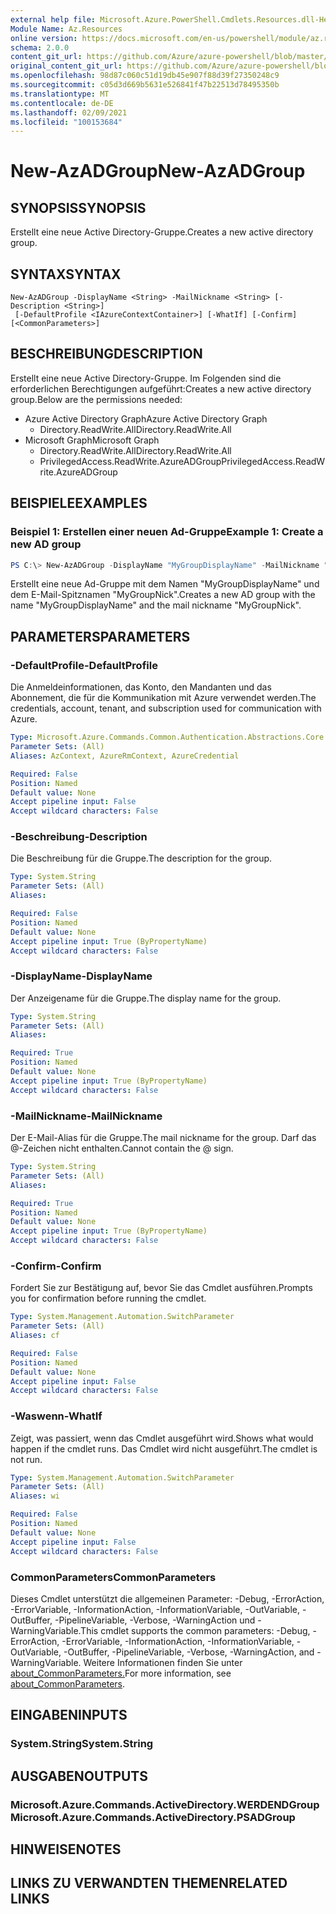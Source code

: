 ```yaml
---
external help file: Microsoft.Azure.PowerShell.Cmdlets.Resources.dll-Help.xml
Module Name: Az.Resources
online version: https://docs.microsoft.com/en-us/powershell/module/az.resources/new-azadgroup
schema: 2.0.0
content_git_url: https://github.com/Azure/azure-powershell/blob/master/src/Resources/Resources/help/New-AzADGroup.md
original_content_git_url: https://github.com/Azure/azure-powershell/blob/master/src/Resources/Resources/help/New-AzADGroup.md
ms.openlocfilehash: 98d87c060c51d19db45e907f88d39f27350248c9
ms.sourcegitcommit: c05d3d669b5631e526841f47b22513d78495350b
ms.translationtype: MT
ms.contentlocale: de-DE
ms.lasthandoff: 02/09/2021
ms.locfileid: "100153684"
---
```

# <span data-ttu-id="45d8c-101">New-AzADGroup</span><span class="sxs-lookup"><span data-stu-id="45d8c-101">New-AzADGroup</span></span>

## <span data-ttu-id="45d8c-102">SYNOPSIS</span><span class="sxs-lookup"><span data-stu-id="45d8c-102">SYNOPSIS</span></span>
<span data-ttu-id="45d8c-103">Erstellt eine neue Active Directory-Gruppe.</span><span class="sxs-lookup"><span data-stu-id="45d8c-103">Creates a new active directory group.</span></span>

## <span data-ttu-id="45d8c-104">SYNTAX</span><span class="sxs-lookup"><span data-stu-id="45d8c-104">SYNTAX</span></span>

```
New-AzADGroup -DisplayName <String> -MailNickname <String> [-Description <String>]
 [-DefaultProfile <IAzureContextContainer>] [-WhatIf] [-Confirm] [<CommonParameters>]
```

## <span data-ttu-id="45d8c-105">BESCHREIBUNG</span><span class="sxs-lookup"><span data-stu-id="45d8c-105">DESCRIPTION</span></span>
<span data-ttu-id="45d8c-106">Erstellt eine neue Active Directory-Gruppe. Im Folgenden sind die erforderlichen Berechtigungen aufgeführt:</span><span class="sxs-lookup"><span data-stu-id="45d8c-106">Creates a new active directory group.Below are the permissions needed:</span></span>

- <span data-ttu-id="45d8c-107">Azure Active Directory Graph</span><span class="sxs-lookup"><span data-stu-id="45d8c-107">Azure Active Directory Graph</span></span>
  - <span data-ttu-id="45d8c-108">Directory.ReadWrite.All</span><span class="sxs-lookup"><span data-stu-id="45d8c-108">Directory.ReadWrite.All</span></span>
- <span data-ttu-id="45d8c-109">Microsoft Graph</span><span class="sxs-lookup"><span data-stu-id="45d8c-109">Microsoft Graph</span></span>
  - <span data-ttu-id="45d8c-110">Directory.ReadWrite.All</span><span class="sxs-lookup"><span data-stu-id="45d8c-110">Directory.ReadWrite.All</span></span>
  - <span data-ttu-id="45d8c-111">PrivilegedAccess.ReadWrite.AzureADGroup</span><span class="sxs-lookup"><span data-stu-id="45d8c-111">PrivilegedAccess.ReadWrite.AzureADGroup</span></span>

## <span data-ttu-id="45d8c-112">BEISPIELE</span><span class="sxs-lookup"><span data-stu-id="45d8c-112">EXAMPLES</span></span>

### <span data-ttu-id="45d8c-113">Beispiel 1: Erstellen einer neuen Ad-Gruppe</span><span class="sxs-lookup"><span data-stu-id="45d8c-113">Example 1: Create a new AD group</span></span>

```powershell
PS C:\> New-AzADGroup -DisplayName "MyGroupDisplayName" -MailNickname "MyGroupNick"
```

<span data-ttu-id="45d8c-114">Erstellt eine neue Ad-Gruppe mit dem Namen "MyGroupDisplayName" und dem E-Mail-Spitznamen "MyGroupNick".</span><span class="sxs-lookup"><span data-stu-id="45d8c-114">Creates a new AD group with the name "MyGroupDisplayName" and the mail nickname "MyGroupNick".</span></span>

## <span data-ttu-id="45d8c-115">PARAMETERS</span><span class="sxs-lookup"><span data-stu-id="45d8c-115">PARAMETERS</span></span>

### <span data-ttu-id="45d8c-116">-DefaultProfile</span><span class="sxs-lookup"><span data-stu-id="45d8c-116">-DefaultProfile</span></span>
<span data-ttu-id="45d8c-117">Die Anmeldeinformationen, das Konto, den Mandanten und das Abonnement, die für die Kommunikation mit Azure verwendet werden.</span><span class="sxs-lookup"><span data-stu-id="45d8c-117">The credentials, account, tenant, and subscription used for communication with Azure.</span></span>

```yaml
Type: Microsoft.Azure.Commands.Common.Authentication.Abstractions.Core.IAzureContextContainer
Parameter Sets: (All)
Aliases: AzContext, AzureRmContext, AzureCredential

Required: False
Position: Named
Default value: None
Accept pipeline input: False
Accept wildcard characters: False
```

### <span data-ttu-id="45d8c-118">-Beschreibung</span><span class="sxs-lookup"><span data-stu-id="45d8c-118">-Description</span></span>
<span data-ttu-id="45d8c-119">Die Beschreibung für die Gruppe.</span><span class="sxs-lookup"><span data-stu-id="45d8c-119">The description for the group.</span></span>

```yaml
Type: System.String
Parameter Sets: (All)
Aliases:

Required: False
Position: Named
Default value: None
Accept pipeline input: True (ByPropertyName)
Accept wildcard characters: False
```

### <span data-ttu-id="45d8c-120">-DisplayName</span><span class="sxs-lookup"><span data-stu-id="45d8c-120">-DisplayName</span></span>
<span data-ttu-id="45d8c-121">Der Anzeigename für die Gruppe.</span><span class="sxs-lookup"><span data-stu-id="45d8c-121">The display name for the group.</span></span>

```yaml
Type: System.String
Parameter Sets: (All)
Aliases:

Required: True
Position: Named
Default value: None
Accept pipeline input: True (ByPropertyName)
Accept wildcard characters: False
```

### <span data-ttu-id="45d8c-122">-MailNickname</span><span class="sxs-lookup"><span data-stu-id="45d8c-122">-MailNickname</span></span>
<span data-ttu-id="45d8c-123">Der E-Mail-Alias für die Gruppe.</span><span class="sxs-lookup"><span data-stu-id="45d8c-123">The mail nickname for the group.</span></span> <span data-ttu-id="45d8c-124">Darf das @-Zeichen nicht enthalten.</span><span class="sxs-lookup"><span data-stu-id="45d8c-124">Cannot contain the @ sign.</span></span>

```yaml
Type: System.String
Parameter Sets: (All)
Aliases:

Required: True
Position: Named
Default value: None
Accept pipeline input: True (ByPropertyName)
Accept wildcard characters: False
```

### <span data-ttu-id="45d8c-125">-Confirm</span><span class="sxs-lookup"><span data-stu-id="45d8c-125">-Confirm</span></span>
<span data-ttu-id="45d8c-126">Fordert Sie zur Bestätigung auf, bevor Sie das Cmdlet ausführen.</span><span class="sxs-lookup"><span data-stu-id="45d8c-126">Prompts you for confirmation before running the cmdlet.</span></span>

```yaml
Type: System.Management.Automation.SwitchParameter
Parameter Sets: (All)
Aliases: cf

Required: False
Position: Named
Default value: None
Accept pipeline input: False
Accept wildcard characters: False
```

### <span data-ttu-id="45d8c-127">-Waswenn</span><span class="sxs-lookup"><span data-stu-id="45d8c-127">-WhatIf</span></span>
<span data-ttu-id="45d8c-128">Zeigt, was passiert, wenn das Cmdlet ausgeführt wird.</span><span class="sxs-lookup"><span data-stu-id="45d8c-128">Shows what would happen if the cmdlet runs.</span></span>
<span data-ttu-id="45d8c-129">Das Cmdlet wird nicht ausgeführt.</span><span class="sxs-lookup"><span data-stu-id="45d8c-129">The cmdlet is not run.</span></span>

```yaml
Type: System.Management.Automation.SwitchParameter
Parameter Sets: (All)
Aliases: wi

Required: False
Position: Named
Default value: None
Accept pipeline input: False
Accept wildcard characters: False
```

### <span data-ttu-id="45d8c-130">CommonParameters</span><span class="sxs-lookup"><span data-stu-id="45d8c-130">CommonParameters</span></span>
<span data-ttu-id="45d8c-131">Dieses Cmdlet unterstützt die allgemeinen Parameter: -Debug, -ErrorAction, -ErrorVariable, -InformationAction, -InformationVariable, -OutVariable, -OutBuffer, -PipelineVariable, -Verbose, -WarningAction und -WarningVariable.</span><span class="sxs-lookup"><span data-stu-id="45d8c-131">This cmdlet supports the common parameters: -Debug, -ErrorAction, -ErrorVariable, -InformationAction, -InformationVariable, -OutVariable, -OutBuffer, -PipelineVariable, -Verbose, -WarningAction, and -WarningVariable.</span></span> <span data-ttu-id="45d8c-132">Weitere Informationen finden Sie unter [about_CommonParameters.](http://go.microsoft.com/fwlink/?LinkID=113216)</span><span class="sxs-lookup"><span data-stu-id="45d8c-132">For more information, see [about_CommonParameters](http://go.microsoft.com/fwlink/?LinkID=113216).</span></span>

## <span data-ttu-id="45d8c-133">EINGABEN</span><span class="sxs-lookup"><span data-stu-id="45d8c-133">INPUTS</span></span>

### <span data-ttu-id="45d8c-134">System.String</span><span class="sxs-lookup"><span data-stu-id="45d8c-134">System.String</span></span>

## <span data-ttu-id="45d8c-135">AUSGABEN</span><span class="sxs-lookup"><span data-stu-id="45d8c-135">OUTPUTS</span></span>

### <span data-ttu-id="45d8c-136">Microsoft.Azure.Commands.ActiveDirectory.WERDENDGroup</span><span class="sxs-lookup"><span data-stu-id="45d8c-136">Microsoft.Azure.Commands.ActiveDirectory.PSADGroup</span></span>

## <span data-ttu-id="45d8c-137">HINWEISE</span><span class="sxs-lookup"><span data-stu-id="45d8c-137">NOTES</span></span>

## <span data-ttu-id="45d8c-138">LINKS ZU VERWANDTEN THEMEN</span><span class="sxs-lookup"><span data-stu-id="45d8c-138">RELATED LINKS</span></span>
